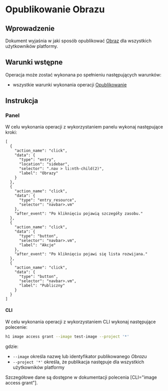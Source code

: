 # Opublikowanie Obrazu

## Wprowadzenie

Dokument wyjaśnia w jaki sposób opublikować [Obraz](/resource/storage/image.md) dla wszystkich użytkowników platformy.

## Warunki wstępne

Operacja może zostać wykonana po spełnieniu następujących warunków:

* wszystkie warunki wykonania operacji [Opublikowanie](/resource/storage/image.md#opublikowanie)

## Instrukcja

### Panel

W celu wykonania operacji z wykorzystaniem panelu wykonaj następujące kroki:

```guide
[
  {
    "action_name": "click",
    "data": {
      "type": "entry",
      "location": "sidebar",
      "selector": ".nav > li:nth-child(2)",
      "label": "Obrazy"
    }
  },
  {
    "action_name": "click",
    "data": {
      "type": "entry_resource",
      "selector": "navbar>.vm"
    },
    "after_event": "Po kliknięciu pojawią szczegóły zasobu."
  },
  {
    "action_name": "click",
    "data": {
      "type": "button",
      "selector": "navbar>.vm",
      "label": "Akcje"
    },
    "after_event": "Po kliknięciu pojawi się lista rozwijana."
  },
  {
    "action_name": "click",
    "data": {
      "type": "button",
      "selector": "navbar>.vm",
      "label": "Publiczny"
    }
  }
]
```

#### CLI

W celu wykonania operacji z wykorzystaniem CLI wykonaj następujące polecenie:

```bash
h1 image access grant --image test-image --project '*'
```

gdzie:

 * ```--image``` określa nazwę lub identyfikator publikowanego *Obrazu*
 * ```--project '*'``` określa, że publikacja następuje dla wszystkich użytkowników platformy

Szczegółowe dane są dostępne w dokumentacji polecenia [CLI="image access grant"].
